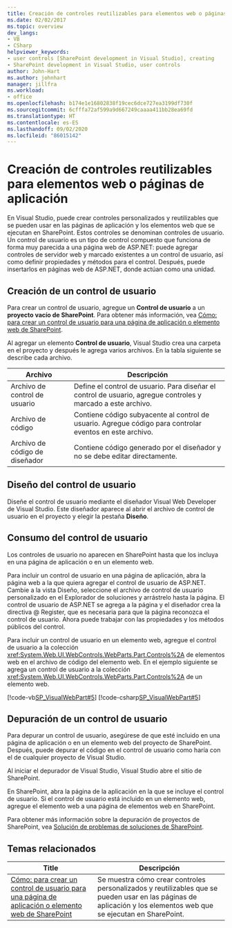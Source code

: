 ```yaml
---
title: Creación de controles reutilizables para elementos web o páginas de aplicación | Microsoft Docs
ms.date: 02/02/2017
ms.topic: overview
dev_langs:
- VB
- CSharp
helpviewer_keywords:
- user controls [SharePoint development in Visual Studio], creating
- SharePoint development in Visual Studio, user controls
author: John-Hart
ms.author: johnhart
manager: jillfra
ms.workload:
- office
ms.openlocfilehash: b174e1e16802838f19cec6dce727ea3199df730f
ms.sourcegitcommit: 6cfffa72af599a9d667249caaaa411bb28ea69fd
ms.translationtype: HT
ms.contentlocale: es-ES
ms.lasthandoff: 09/02/2020
ms.locfileid: "86015142"
---
```

# <a name="create-reusable-controls-for-web-parts-or-application-pages"></a>Creación de controles reutilizables para elementos web o páginas de aplicación
  En Visual Studio, puede crear controles personalizados y reutilizables que se pueden usar en las páginas de aplicación y los elementos web que se ejecutan en SharePoint. Estos controles se denominan controles de usuario. Un control de usuario es un tipo de control compuesto que funciona de forma muy parecida a una página web de ASP.NET: puede agregar controles de servidor web y marcado existentes a un control de usuario, así como definir propiedades y métodos para el control. Después, puede insertarlos en páginas web de ASP.NET, donde actúan como una unidad.

## <a name="create-a-user-control"></a>Creación de un control de usuario
 Para crear un control de usuario, agregue un **Control de usuario** a un **proyecto vacío de SharePoint**. Para obtener más información, vea [Cómo: para crear un control de usuario para una página de aplicación o elemento web de SharePoint](../sharepoint/how-to-create-a-user-control-for-a-sharepoint-application-page-or-web-part.md).

 Al agregar un elemento **Control de usuario**, Visual Studio crea una carpeta en el proyecto y después le agrega varios archivos. En la tabla siguiente se describe cada archivo.

|Archivo|Descripción|
|----------|-----------------|
|Archivo de control de usuario|Define el control de usuario. Para diseñar el control de usuario, agregue controles y marcado a este archivo.|
|Archivo de código|Contiene código subyacente al control de usuario. Agregue código para controlar eventos en este archivo.|
|Archivo de código de diseñador|Contiene código generado por el diseñador y no se debe editar directamente.|

## <a name="design-the-user-control"></a>Diseño del control de usuario
 Diseñe el control de usuario mediante el diseñador Visual Web Developer de Visual Studio. Este diseñador aparece al abrir el archivo de control de usuario en el proyecto y elegir la pestaña **Diseño**.

## <a name="consume-the-user-control"></a>Consumo del control de usuario
 Los controles de usuario no aparecen en SharePoint hasta que los incluya en una página de aplicación o en un elemento web.

 Para incluir un control de usuario en una página de aplicación, abra la página web a la que quiera agregar el control de usuario de ASP.NET. Cambie a la vista Diseño, seleccione el archivo de control de usuario personalizado en el Explorador de soluciones y arrástrelo hasta la página. El control de usuario de ASP.NET se agrega a la página y el diseñador crea la directiva @ Register, que es necesaria para que la página reconozca el control de usuario. Ahora puede trabajar con las propiedades y los métodos públicos del control.

 Para incluir un control de usuario en un elemento web, agregue el control de usuario a la colección <xref:System.Web.UI.WebControls.WebParts.Part.Controls%2A> de elementos web en el archivo de código del elemento web. En el ejemplo siguiente se agrega un control de usuario a la colección <xref:System.Web.UI.WebControls.WebParts.Part.Controls%2A> de un elemento web.

 [!code-vb[SP_VisualWebPart#5](../sharepoint/codesnippet/VisualBasic/sp_visualwebpart.vb/visualwebpart1/visualwebpart1.vb#5)]
 [!code-csharp[SP_VisualWebPart#5](../sharepoint/codesnippet/CSharp/sp_visualwebpart.cs/visualwebpart1/visualwebpart1.cs#5)]

## <a name="debug-a-user-control"></a>Depuración de un control de usuario
 Para depurar un control de usuario, asegúrese de que esté incluido en una página de aplicación o en un elemento web del proyecto de SharePoint. Después, puede depurar el código en el control de usuario como haría con el de cualquier proyecto de Visual Studio.

 Al iniciar el depurador de Visual Studio, Visual Studio abre el sitio de SharePoint.

 En SharePoint, abra la página de la aplicación en la que se incluye el control de usuario. Si el control de usuario está incluido en un elemento web, agregue el elemento web a una página de elementos web en SharePoint.

 Para obtener más información sobre la depuración de proyectos de SharePoint, vea [Solución de problemas de soluciones de SharePoint](../sharepoint/troubleshooting-sharepoint-solutions.md).

## <a name="related-topics"></a>Temas relacionados

|Title|Descripción|
|-----------|-----------------|
|[Cómo: para crear un control de usuario para una página de aplicación o elemento web de SharePoint](../sharepoint/how-to-create-a-user-control-for-a-sharepoint-application-page-or-web-part.md)|Se muestra cómo crear controles personalizados y reutilizables que se pueden usar en las páginas de aplicación y los elementos web que se ejecutan en SharePoint.|

